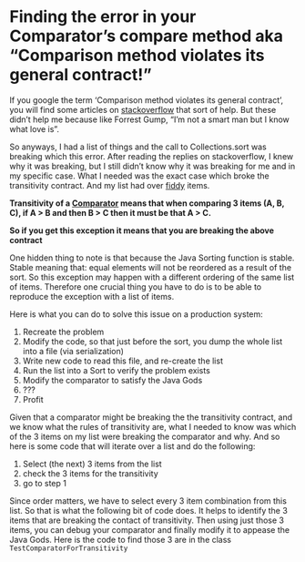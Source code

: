 # Finding the error in your Comparator’s compare method aka “Comparison method violates its general contract!”

If you google the term ‘Comparison method violates its general contract’, you will find some articles on [stackoverflow](http://stackoverflow.com/questions/11441666/java-error-comparison-method-violates-its-general-contract) that sort of help. But these didn’t help me because like Forrest Gump, “I’m not a smart man but I know what love is”.

So anyways, I had a list of things and the call to Collections.sort was breaking which this error. After reading the replies on stackoverflow, I knew why it was breaking, but I still didn’t know why it was breaking for me and in my specific case. What I needed was the exact case which broke the transitivity contract. And my list had over [fiddy](http://www.urbandictionary.com/define.php?term=fiddy) items. 

**Transitivity of a [Comparator](http://docs.oracle.com/javase/8/docs/api/java/util/Comparator.html) means that when comparing 3 items (A, B, C), if A > B and then B > C then it must be that A > C.**

**So if you get this exception it means that you are breaking the above contract**

One hidden thing to note is that because the Java Sorting function is stable. Stable meaning that: equal elements will not be reordered as a result of the sort. So this exception may happen with a different ordering of the same list of items. Therefore one crucial thing you have to do is to be able to reproduce the exception with a list of items.

Here is what you can do to solve this issue on a production system:

1. Recreate the problem
2. Modify the code, so that just before the sort, you dump the whole list into a file (via serialization)
3. Write new code to read this file, and re-create the list
4. Run the list into a Sort to verify the problem exists
5. Modify the comparator to satisfy the Java Gods
6. ???
7. Profit

 Given that a comparator might be breaking the the transitivity contract, and we know what the rules of transitivity are, what I needed to know was which of the 3 items on my list were breaking the comparator and why. And so here is some code that will iterate over a list and do the following:

1. Select (the next) 3 items from the list
2. check the 3 items for the transitivity
3. go to step 1

Since order matters, we have to select every 3 item combination from this list. So that is what the following bit of code does. It helps to identify the 3 items that are breaking the contact of transitivity. Then using just those 3 items, you can debug your comparator and finally modify it to appease the Java Gods. Here is the code to find those 3 are in the class `TestComparatorForTransitivity`